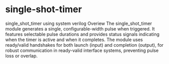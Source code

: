 # single-shot-timer
single_shot_timer using system verilog
Overiew
The single_shot_timer module generates a single, configurable-width pulse when triggered.
It features selectable pulse durations and provides status signals indicating when the timer is
active and when it completes. The module uses ready/valid handshakes for both launch
(input) and completion (output), for robust communication in ready-valid interface systems,
preventing pulse loss or overlap.
